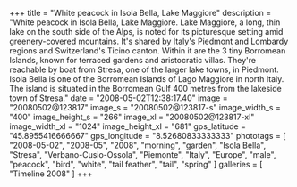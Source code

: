 +++
title = "White peacock in Isola Bella, Lake Maggiore"
description = "White peacock in Isola Bella, Lake Maggiore. Lake Maggiore, a long, thin lake on the south side of the Alps, is noted for its picturesque setting amid greenery-covered mountains. It's shared by Italy's Piedmont and Lombardy regions and Switzerland's Ticino canton. Within it are the 3 tiny Borromean Islands, known for terraced gardens and aristocratic villas. They're reachable by boat from Stresa, one of the larger lake towns, in Piedmont. Isola Bella is one of the Borromean Islands of Lago Maggiore in north Italy. The island is situated in the Borromean Gulf 400 metres from the lakeside town of Stresa."
date = "2008-05-02T12:38:17.40"
image = "20080502@123817"
image_s = "20080502@123817-s"
image_width_s = "400"
image_height_s = "266"
image_xl = "20080502@123817-xl"
image_width_xl = "1024"
image_height_xl = "681"
gps_latitude = "45.8955416666667"
gps_longitude = "8.52680833333333"
phototags = [ "2008-05-02", "2008-05", "2008", "morning", "garden", "Isola Bella", "Stresa", "Verbano-Cusio-Ossola", "Piemonte", "Italy", "Europe", "male", "peacock", "bird", "white", "tail feather", "tail", "spring" ]
galleries = [ "Timeline 2008" ]
+++
